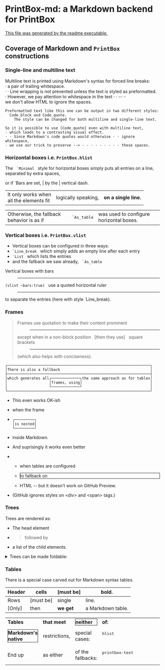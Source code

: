 # PrintBox-md: a Markdown backend for PrintBox

[This file was generated by the readme executable.](readme.ml)

## Coverage of Markdown and `PrintBox` constructions

### Single-line and multiline text

Multiline text is printed using Markdown's syntax for forced line breaks:  
· a pair of trailing whitespace.  
· · Line wrapping is not prevented unless the text is styled as preformatted.  
· However, we pay attention to whitespace in the text · · -- ··   
we don't allow HTML to ignore the spaces.


```
Preformatted text like this one can be output in two different styles:
  Code_block and Code_quote.
    The style can be changed for both multiline and single-line text.
```


`So it is possible to use [Code_quote] even with multiline text,`  
`· which leads to a contrasting visual effect.`  
`· · Since Markdown's code quotes would otherwise · · ignore whitespace,`  
`· we use our trick to preserve --> · · · · · · · · · these spaces.`

### Horizontal boxes i.e. `PrintBox.hlist`

The &nbsp; `` `Minimal `` &nbsp; style for horizontal boxes simply puts all entries on a line,  &nbsp; separated by extra spaces,

or if \`Bars are set, |  by the | vertical dash.

<div>
 <table class="framed">
  <tr><td><div>It only works when<br/>all the elements fit</div></td>
   <td><div>logically speaking,</div></td>
   <td><div><b>on a single line.</b></div></td>
  </tr>
 </table>
</div>



<div>
 <table class="non-framed">
  <tr><td><div>Otherwise, the fallback behavior is as if</div></td>
   <td><pre style="font-family: monospace">`As_table</pre></td>
   <td><div>was used to configure horizontal boxes.</div></td>
  </tr>
 </table>
</div>



### Vertical boxes i.e. `PrintBox.vlist`

- Vertical boxes can be configured in three ways:
- `` `Line_break `` &nbsp; which simply adds an empty line after each entry
- `` `List `` &nbsp; which lists the entries
- and the fallback we saw already, &nbsp; `` `As_table ``

Vertical boxes with bars  
> ---
`(vlist ~bars:true)` &nbsp; use a quoted horizontal ruler  
> ---
to separate the entries (here with style \`Line_break).

### Frames

> Frames use quotation to make their content prominent  
> > ---
> except when in a non-block position &nbsp; [then they use] &nbsp; square brackets  
> > ---
> (which also helps with conciseness).


```
┌─────────────────────────────────────────────────────────────────┐
│There is also a fallback                                         │
├─────────────────────────────────────────────────────────────────┤
│which generates all┌─────────────┐the same approach as for tables│
│                   │frames, using│                               │
│                   └─────────────┘                               │
└─────────────────────────────────────────────────────────────────┘
```


- This even works OK-ish
- when the frame
- 
  ```
  ┌─────────┐
  │is nested│
  └─────────┘
  ```
  
- inside Markdown.

- And suprisingly it works even better
- - when tables are configured
  - <div><div style="border:thin solid"><div>to fallback on</div></div></div>
    
    
  - HTML -- but it doesn't work on GitHub Preview.
- (GitHub ignores styles on \<div\> and \<span\> tags.)

### Trees

Trees are rendered as:
- The head element
- > followed by
- a list of the child elements.

<details><summary>Trees can be made foldable:</summary>

- The head element
- > is the summary
- <details><summary>and the children...</summary>
  
  - **are the details.**
  </details>
  
</details>


### Tables

There is a special case carved out for Markdown syntax tables.

Header|cells    |[must be] |bold.
------|---------|----------|-----------------
Rows  |[must be]|single    |line.
[Only]|then     |**we get**|a Markdown table.

<div>
 <table class="framed">
  <tr><td><div><b>Tables</b></div></td><td><div><b>that meet</b></div></td>
   <td><div style="border:thin solid"><div><b>neither</b></div></div></td>
   <td><div><b>of:</b></div></td>
  </tr>
  <tr>
   <td>
    <div style="border:thin solid"><div><b>Markdown's native</b></div></div>
   </td><td><div>restrictions,</div></td><td><div>special cases:</div></td>
   <td><pre style="font-family: monospace">hlist
                                           vlist</pre></td>
  </tr>
  <tr><td><div>End up</div></td><td><div>as either</div></td>
   <td><div>of the fallbacks:</div></td>
   <td><pre style="font-family: monospace">printbox-text
                                           printbox-html</pre>
   </td>
  </tr>
 </table>
</div>



